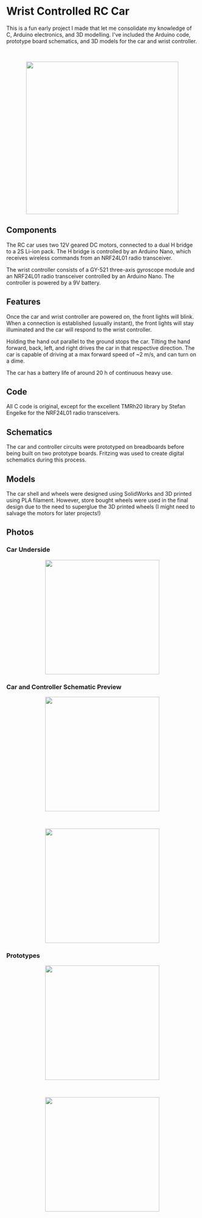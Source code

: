 # Wrist Controlled RC Car

This is a fun early project I made that let me consolidate my knowledge of C, Arduino electronics, and 3D modelling. I've included the Arduino code, prototype board schematics, and 3D models for the car and wrist controller.

<br>

<p align="center"> 
  <img src="https://i.imgur.com/OK8XMAc.jpg" width="400">
</p>

## Components

The RC car uses two 12V geared DC motors, connected to a dual H bridge to a 2S Li-ion pack. The H bridge is controlled by an Arduino Nano, which receives wireless commands from an NRF24L01 radio transceiver. 

The wrist controller consists of a GY-521 three-axis gyroscope module and an NRF24L01 radio transceiver controlled by an Arduino Nano. The controller is powered by a 9V battery.

## Features

Once the car and wrist controller are powered on, the front lights will blink. When a connection is established (usually instant), the front lights will stay illuminated and the car will respond to the wrist controller. 

Holding the hand out parallel to the ground stops the car. Tilting the hand forward, back, left, and right drives the car in that respective direction. The car is capable of driving at a max forward speed of ~2 m/s, and can turn on a dime.

The car has a battery life of around 20 h of continuous heavy use.

## Code

All C code is original, except for the excellent TMRh20 library by Stefan Engelke for the NRF24L01 radio transceivers. 

## Schematics

The car and controller circuits were prototyped on breadboards before being built on two prototype boards. Fritzing was used to create digital schematics during this process.

## Models

The car shell and wheels were designed using SolidWorks and 3D printed using PLA filament. However, store bought wheels were used in the final design due to the need to superglue the 3D printed wheels (I might need to salvage the motors for later projects!)

## Photos

### Car Underside

<p align="center"> 
  <img src="https://i.imgur.com/iLLLVcL.jpg" width="300">
</p>

### Car and Controller Schematic Preview

<p align="center"> 
  <img src="https://i.imgur.com/lUsgP2s.png" width="300">
</p>

</br>

<p align="center"> 
  <img src="https://i.imgur.com/GE7f1MW.png" width="300">
</p>

### Prototypes

<p align="center"> 
  <img src="https://i.imgur.com/7XJsonO.jpg" width="300">
</p>

</br>

<p align="center"> 
  <img src="https://i.imgur.com/bo12gwc.png?1" width="300">
</p>




